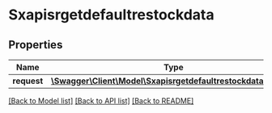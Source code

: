# Sxapisrgetdefaultrestockdata

## Properties
Name | Type | Description | Notes
------------ | ------------- | ------------- | -------------
**request** | [**\Swagger\Client\Model\SxapisrgetdefaultrestockdataRequest**](SxapisrgetdefaultrestockdataRequest.md) |  | [optional] 

[[Back to Model list]](../README.md#documentation-for-models) [[Back to API list]](../README.md#documentation-for-api-endpoints) [[Back to README]](../README.md)


